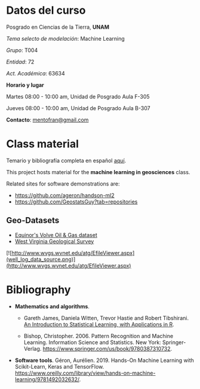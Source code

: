 
# Datos del curso

Posgrado en Ciencias de la Tierra, **UNAM**

*Tema selecto de modelación*: Machine Learning

*Grupo*: T004

*Entidad*: 72

*Act. Académica*: 63634

**Horario y lugar**

Martes 08:00 - 10:00 am, Unidad de Posgrado Aula F-305

Jueves 08:00 - 10:00 am, Unidad de Posgrado Aula B-307

**Contacto**: mentofran@gmail.com

# Class material

Temario y bibliografía completa en español [aquí](TEMARIO_syllabus.pdf).

This project hosts material for the **machine learning in geosciences** class.

Related sites for software demonstrations are:

* https://github.com/ageron/handson-ml2
* https://github.com/GeostatsGuy?tab=repositories 

## Geo-Datasets

* [Equinor's Volve Oil & Gas dataset](https://www.equinor.com/en/how-and-why/digitalisation-in-our-dna/volve-field-data-village-download.html)
* [West Virginia Geological Survey](http://www.wvgs.wvnet.edu/atg/EfileViewer.aspx)

[![http://www.wvgs.wvnet.edu/atg/EfileViewer.aspx](well_log_data_source.png)](http://www.wvgs.wvnet.edu/atg/EfileViewer.aspx)

# Bibliography

* **Mathematics and algorithms**.

  * Gareth James, Daniela Witten, Trevor Hastie and Robert Tibshirani. [An Introduction to Statistical Learning, with Applications in R](http://faculty.marshall.usc.edu/gareth-james/ISL/). 

  * Bishop, Christopher. 2006. Pattern Recognition and Machine Learning. Information Science and Statistics. New York: Springer-Verlag. https://www.springer.com/us/book/9780387310732.
  
  <!-- * Hastie, Trevor, Robert Tibshirani, and J. H. Friedman. 2009. The Elements of Statistical Learning: Data Mining, Inference, and Prediction. Springer Series in Statistics. New York, NY: Springer. https://www.springer.com/gp/book/9780387848570. -->

* **Software tools**. Géron, Aurélien. 2019. Hands-On Machine Learning with Scikit-Learn, Keras and TensorFlow. https://www.oreilly.com/library/view/hands-on-machine-learning/9781492032632/.

<!-- * **Applications**. Guangren. 2014. Data Mining and Knowledge Discovery for Geoscientists. https://www.elsevier.com/books/data-mining-and-knowledge-discovery-for-geoscientists/shi/978-0-12-410437-2. -->
